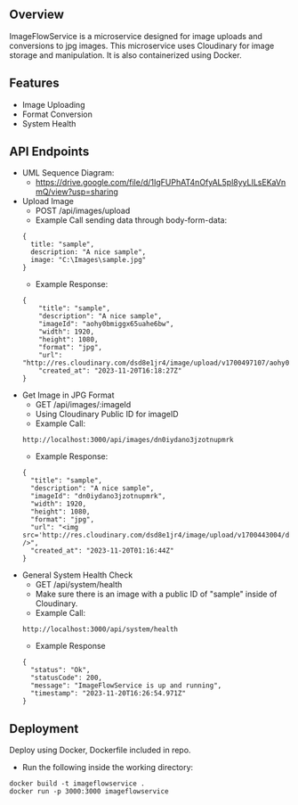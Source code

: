 ## Overview
ImageFlowService is a microservice designed for image uploads and conversions to jpg images. This microservice uses Cloudinary for image storage and manipulation. It is also containerized using Docker.

## Features
* Image Uploading
* Format Conversion
* System Health

## API Endpoints
* UML Sequence Diagram:
  - https://drive.google.com/file/d/1IgFUPhAT4nOfyAL5pl8yyLILsEKaVnmQ/view?usp=sharing
* Upload Image
  - POST /api/images/upload
  - Example Call sending data through body-form-data:
  ```
  { 
    title: "sample",
    description: "A nice sample",
    image: "C:\Images\sample.jpg"
  }
  ```
  - Example Response:
  ```
  {
      "title": "sample",
      "description": "A nice sample",
      "imageId": "aohy0bmiggx65uahe6bw",
      "width": 1920,
      "height": 1080,
      "format": "jpg",
      "url": "http://res.cloudinary.com/dsd8e1jr4/image/upload/v1700497107/aohy0bmiggx65uahe6bw.jpg",
      "created_at": "2023-11-20T16:18:27Z"
  }
  ```
* Get Image in JPG Format
  - GET /api/images/:imageId
  - Using Cloudinary Public ID for imageID
  - Example Call:
  ```
  http://localhost:3000/api/images/dn0iydano3jzotnupmrk
  ```
  - Example Response:
  ```
  {
    "title": "sample",
    "description": "A nice sample",
    "imageId": "dn0iydano3jzotnupmrk",
    "width": 1920,
    "height": 1080,
    "format": "jpg",
    "url": "<img src='http://res.cloudinary.com/dsd8e1jr4/image/upload/v1700443004/dn0iydano3jzotnupmrk.jpg' />",
    "created_at": "2023-11-20T01:16:44Z"
  }
  ```
* General System Health Check
  - GET /api/system/health
  - Make sure there is an image with a public ID of "sample" inside of Cloudinary.
  - Example Call:
  ```
  http://localhost:3000/api/system/health
  ```
  - Example Response
  ```
  {
    "status": "Ok",
    "statusCode": 200,
    "message": "ImageFlowService is up and running",
    "timestamp": "2023-11-20T16:26:54.971Z"
  }
  ```

## Deployment
Deploy using Docker, Dockerfile included in repo.
* Run the following inside the working directory:
```
docker build -t imageflowservice .
docker run -p 3000:3000 imageflowservice 
```
